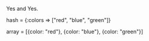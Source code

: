 Yes and Yes.

hash = {:colors => ["red", "blue", "green"]}

array = [{color: "red"}, {color: "blue"}, {color: "green"}]